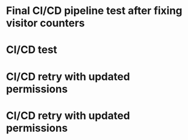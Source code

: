 # Final CI/CD pipeline test after fixing visitor counters
# CI/CD test
# CI/CD retry with updated permissions
# CI/CD retry with updated permissions
